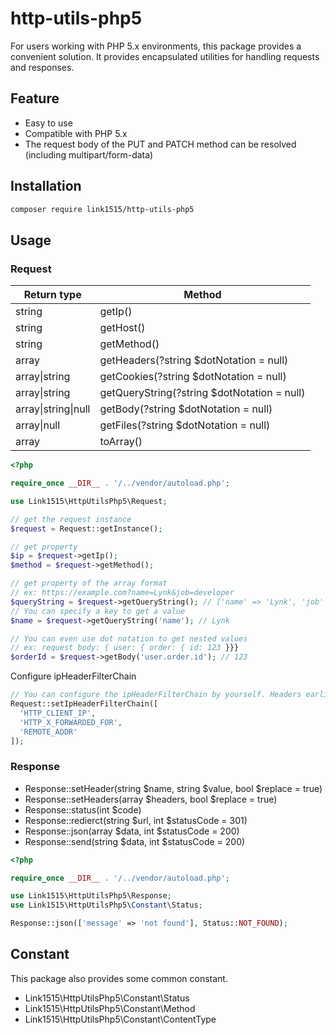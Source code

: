 # http-utils-php5

For users working with PHP 5.x environments, this package provides a convenient solution. It provides encapsulated utilities for handling requests and responses.

## Feature

- Easy to use
- Compatible with PHP 5.x
- The request body of the PUT and PATCH method can be resolved (including multipart/form-data)

## Installation

```bash
composer require link1515/http-utils-php5
```

## Usage

### Request

<table>
  <thead>
    <tr>
      <th>Return type</th>
      <th>Method</th>
    </tr>
  </thead>
  <tbody>
    <tr>
      <td>string</td>
      <td>getIp()</td>
    </tr>
    <tr>
      <td>string</td>
      <td>getHost()</td>
    </tr>
    <tr>
      <td>string</td>
      <td>getMethod()</td>
    </tr>
    <tr>
      <td>array</td>
      <td>getHeaders(?string $dotNotation = null)</td>
    </tr>
    <tr>
      <td>array|string</td>
      <td>getCookies(?string $dotNotation = null)</td>
    </tr>
    <tr>
      <td>array|string</td>
      <td>getQueryString(?string $dotNotation = null)</td>
    </tr>
    <tr>
      <td>array|string|null</td>
      <td>getBody(?string $dotNotation = null)</td>
    </tr>
    <tr>
      <td>array|null</td>
      <td>getFiles(?string $dotNotation = null)</td>
    </tr>
    <tr>
      <td>array</td>
      <td>toArray()</td>
    </tr>
  </tbody>
</table>

```php
<?php

require_once __DIR__ . '/../vendor/autoload.php';

use Link1515\HttpUtilsPhp5\Request;

// get the request instance
$request = Request::getInstance();

// get property
$ip = $request->getIp();
$method = $request->getMethod();

// get property of the array format
// ex: https://example.com?name=Lynk&job=developer
$queryString = $request->getQueryString(); // ['name' => 'Lynk', 'job' => 'developer']
// You can specify a key to get a value
$name = $request->getQueryString('name'); // Lynk

// You can even use dot notation to get nested values
// ex: request body: { user: { order: { id: 123 }}}
$orderId = $request->getBody('user.order.id'); // 123
```

Configure ipHeaderFilterChain

```php
// You can configure the ipHeaderFilterChain by yourself. Headers earlier in the array are adopted first.
Request::setIpHeaderFilterChain([
  'HTTP_CLIENT_IP',
  'HTTP_X_FORWARDED_FOR',
  'REMOTE_ADDR'
]);
```

### Response

- Response::setHeader(string $name, string $value, bool $replace = true)
- Response::setHeaders(array $headers, bool $replace = true)
- Response::status(int $code)
- Response::redierct(string $url, int $statusCode = 301)
- Response::json(array $data, int $statusCode = 200)
- Response::send(string $data, int $statusCode = 200)

```php
<?php

require_once __DIR__ . '/../vendor/autoload.php';

use Link1515\HttpUtilsPhp5\Response;
use Link1515\HttpUtilsPhp5\Constant\Status;

Response::json(['message' => 'not found'], Status::NOT_FOUND);
```

## Constant

This package also provides some common constant.

- Link1515\HttpUtilsPhp5\Constant\Status
- Link1515\HttpUtilsPhp5\Constant\Method
- Link1515\HttpUtilsPhp5\Constant\ContentType
